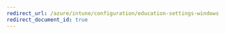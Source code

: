 ```yaml
---
redirect_url: /azure/intune/configuration/education-settings-windows
redirect_document_id: true
---
```

